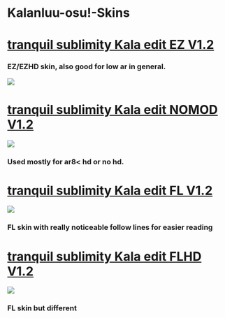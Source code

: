 # Kalanluu-osu!-Skins

# [tranquil sublimity Kala edit EZ V1.2](https://drive.google.com/file/d/17wtuKNth6W7yRLgXLdKnt0DepF43nlT5/view?usp=sharing)
### EZ/EZHD skin, also good for low ar in general.
![](https://i.imgur.com/YzBk5JW.jpg)

# [tranquil sublimity Kala edit NOMOD V1.2](https://drive.google.com/file/d/11z8E46ThhH48nhQQlLBBJIFtFpyJtlBT/view?usp=sharing)
![](https://i.imgur.com/Y2Ot8vK.jpg)
### Used mostly for ar8< hd or no hd.

# [tranquil sublimity Kala edit FL V1.2](https://drive.google.com/file/d/11z8E46ThhH48nhQQlLBBJIFtFpyJtlBT/view?usp=sharing)
![](https://i.imgur.com/oMkXr43.jpg)
### FL skin with really noticeable follow lines for easier reading

# [tranquil sublimity Kala edit FLHD V1.2](https://drive.google.com/file/d/1AqjES4t3PGeAKwIRJMvuC7CBfW_HVz1s/view?usp=sharing)
![](https://i.imgur.com/DjFv4ID.jpg)
### FL skin but different
